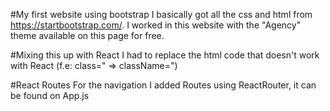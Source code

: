 #My first website using bootstrap
I basically got all the css and html from https://startbootstrap.com/. 
I worked in this website with the "Agency" theme available on this page for free.

#Mixing this up with React
I had to replace the html code that doesn't work with React (f.e: class=" => className=")

#React Routes 
For the navigation I added Routes using ReactRouter, it can be found on App.js
